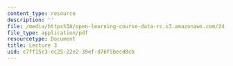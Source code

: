 ```yaml
---
content_type: resource
description: ''
file: /media/https%3A/open-learning-course-data-rc.s3.amazonaws.com/24-914-language-variation-and-change-spring-2019/c7ff15c3ec2522e239efd76f5becd8cb_MIT24_914s19_lec3.pdf
file_type: application/pdf
resourcetype: Document
title: Lecture 3
uid: c7ff15c3-ec25-22e2-39ef-d76f5becd8cb
---
```

